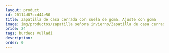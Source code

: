 ```yaml
---
layout: product
id: 20114d87ccd44e50
title: Zapatilla de casa cerrada con suela de goma. Ajuste con goma
image: img/productos/zapatilla señora invierno/Zapatilla de casa cerrada con suela de goma. Ajuste con goma=24=burdeos Vulladi.webp
price: 24
tags: burdeos Vulladi
description: 
order: 0
---
```

